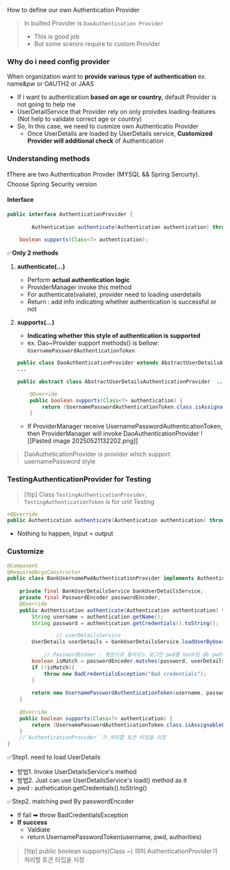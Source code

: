 
How to define our own Authentication Provider

> In builted Provider is `DaoAuthentication Provider`
> - This is good job 
> - But some sceniro require to custom Provider 

### Why do i need config provider 

When organization want to **provide various type of authentication**
ex. name&pw or OAUTH2 or JAAS
- If i want to authentication **based on age or country**, default Provider is not going to help me 
- UserDetailService that Provider rely on only proivdes loading-features (Not help to validate correct age or country)
- So, In this case, we need to cusmize own Authenticatio Provider
	- Once UserDetails are loaded by UserDetails service, **Customized Provider will additional check** of Authentication

### Understanding methods 
❗There are two Authentication Provder (MYSQL && Spring Sercurty). Choose Spring Security version 

#### Interface 
```java 
public interface AuthenticationProvider {  
  
		Authentication authenticate(Authentication authentication) throws AuthenticationException;  
  
    boolean supports(Class<?> authentication);
```
✅**Only 2 methods**
1. **authenticate(...)**
	- Perform **actual authentication logic**
	- ProviderManager invoke this method
	- For authenticate(valiate), provider need to loading userdetails
	- Return : add info indicating whether authentication is successful or not 
	  
2. **supports(...)**
	- **Indicating whether this style of authentication is supported**
	- ex. Dao~Provider support methods() is bellow: `UsernamePasswordAuthenticationToken`
	```java
	public class DaoAuthenticationProvider extends AbstractUserDetailsAuthenticationProvider {
	...
	
	public abstract class AbstractUserDetailsAuthenticationProvider  ...{

		@Override  
		public boolean supports(Class<?> authentication) {  
		    return (UsernamePasswordAuthenticationToken.class.isAssignableFrom(authentication));  
		}
	```
	- If ProviderManager receive UsernamePasswordAuthenticationToken, then ProviderManager will invoke DaoAuthenticationProvider
		![[Pasted image 20250521132202.png]]
> DaoAutheticationProvider is provider which support usernamePassword style 


### TestingAuthenticationProvider for Testing 
>[!tip] Class `TestingAuthenticationProvider`, `TestingAuthenticationToken`  is for unit Testing
```java
>@Override  
public Authentication authenticate(Authentication authentication) throws AuthenticationException {   
```
-  Nothing to happen, Input = output


### Customize
```java 
@Component  
@RequiredArgsConstructor  
public class BankUsernamePwdAuthenticationProvider implements AuthenticationProvider {  
  
    private final BankUserDetailsService bankUserDetailsService;  
    private final PasswordEncoder passwordEncoder;  
    @Override  
    public Authentication authenticate(Authentication authentication) throws AuthenticationException {  
        String username = authentication.getName();  
        String password = authentication.getCredentials().toString();  

				// userDetailsService
        UserDetails userDetails = bankUserDetailsService.loadUserByUsername(username);  
		    
		    // PasswordEndoer : 평문으로 들어오느 로그인 pwd를 hash된 db pwd와 비교
        boolean isMatch = passwordEncoder.matches(password, userDetails.getPassword());  
        if (!isMatch){  
            throw new BadCredentialsException("Bad credentials");  
        }  
  
        return new UsernamePasswordAuthenticationToken(username, password, userDetails.getAuthorities());  
    }  
  
    @Override  
    public boolean supports(Class<?> authentication) {  
        return (UsernamePasswordAuthenticationToken.class.isAssignableFrom(authentication));  
    }  
    //`AuthenticationProvider` 가 처리할 토큰 타입을 지정
}
```


✅Step1. need to load UserDetails 
- 방법1. Invoke UserDetailsService's method
- 방법2. Just can use UserDetailsService's load() method as it 
- pwd : authetication.getCredentials().toString()

✅Step2. matching pwd By passwordEncoder
- If fail ➡ throw BadCredentialsException
- **If success**  
	- Valdiate 
	- return UsernamePasswordToken(username, pwd, authorities)

>[!tip] public boolean supports(Class ~)  의미 
>AuthenticationProvider가 처리할 토큰 타입을 지정

